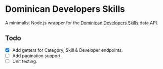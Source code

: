 # Dominican Developers Skills

A minimalist Node.js wrapper for the [Dominican Developers Skills][ddskills] data API.

## Todo

- [x] Add getters for Category, Skill & Developer endpoints.
- [ ] Add pagination support.
- [ ] Unit testing.

[ddskills]: https://github.com/developersdo/dev-dom-skills-ws